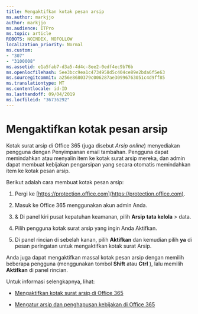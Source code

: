 ```yaml
---
title: Mengaktifkan kotak pesan arsip
ms.author: markjjo
author: markjjo
ms.audience: ITPro
ms.topic: article
ROBOTS: NOINDEX, NOFOLLOW
localization_priority: Normal
ms.custom:
- "307"
- "3100008"
ms.assetid: e1a5fab7-d3a5-4d4c-8ee2-0edf4ec9b76b
ms.openlocfilehash: 5ee3bcc9ea1c4734958d5c404ce89e2bda6f5e63
ms.sourcegitcommit: a256e8680379c006287ae30996763051c4d9ff85
ms.translationtype: MT
ms.contentlocale: id-ID
ms.lasthandoff: 09/04/2019
ms.locfileid: "36736292"
---
```

# <a name="enable-an-archive-mailbox"></a>Mengaktifkan kotak pesan arsip

Kotak surat arsip di Office 365 (juga disebut *Arsip online*) menyediakan pengguna dengan Penyimpanan email tambahan. Pengguna dapat memindahkan atau menyalin item ke kotak surat arsip mereka, dan admin dapat membuat kebijakan pengarsipan yang secara otomatis memindahkan item ke kotak pesan arsip.
  
Berikut adalah cara membuat kotak pesan arsip:
  
1. Pergi ke [https://protection.office.com](https://protection.office.com).

2. Masuk ke Office 365 menggunakan akun admin Anda.

3. &amp; Di panel kiri pusat kepatuhan keamanan, pilih **Arsip** **tata kelola** \> data.

4. Pilih pengguna kotak surat arsip yang ingin Anda Aktifkan.

5. Di panel rincian di sebelah kanan, pilih **Aktifkan** dan kemudian pilih **ya** di pesan peringatan untuk mengaktifkan kotak surat Arsip.

Anda juga dapat mengaktifkan massal kotak pesan arsip dengan memilih beberapa pengguna (menggunakan tombol **Shift** atau **Ctrl** ), lalu memilih **Aktifkan** di panel rincian.
  
Untuk informasi selengkapnya, lihat:
  
- [Mengaktifkan kotak surat arsip di Office 365](https://docs.microsoft.com/office365/securitycompliance/enable-archive-mailboxes)

- [Mengatur arsip dan penghapusan kebijakan di Office 365](https://docs.microsoft.com//office365/securitycompliance/set-up-an-archive-and-deletion-policy-for-mailboxes)
